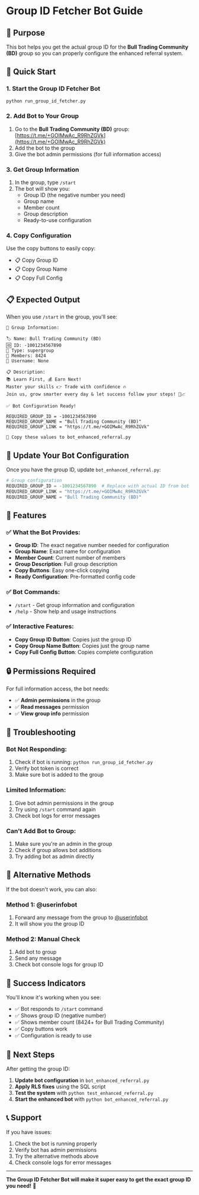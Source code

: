 # Group ID Fetcher Bot Guide

## 🎯 Purpose

This bot helps you get the actual group ID for the **Bull Trading Community (BD)** group so you can properly configure the enhanced referral system.

## 🚀 Quick Start

### 1. Start the Group ID Fetcher Bot

```bash
python run_group_id_fetcher.py
```

### 2. Add Bot to Your Group

1. Go to the **Bull Trading Community (BD)** group: [https://t.me/+GOIMwAc_R9RhZGVk](https://t.me/+GOIMwAc_R9RhZGVk)
2. Add the bot to the group
3. Give the bot admin permissions (for full information access)

### 3. Get Group Information

1. In the group, type `/start`
2. The bot will show you:
   - Group ID (the negative number you need)
   - Group name
   - Member count
   - Group description
   - Ready-to-use configuration

### 4. Copy Configuration

Use the copy buttons to easily copy:
- 📋 Copy Group ID
- 📋 Copy Group Name  
- 📋 Copy Full Config

## 📋 Expected Output

When you use `/start` in the group, you'll see:

```
📱 Group Information:

🏷️ Name: Bull Trading Community (BD)
🆔 ID: -1001234567890
👥 Type: supergroup
👤 Members: 8424
🔗 Username: None

📋 Description:
📚 Learn First, 💰 Earn Next!  
Master your skills 👉 Trade with confidence 🔥  
Join us, grow smarter every day & let success follow your steps! 🚀📈

✅ Bot Configuration Ready!

REQUIRED_GROUP_ID = -1001234567890
REQUIRED_GROUP_NAME = "Bull Trading Community (BD)"
REQUIRED_GROUP_LINK = "https://t.me/+GOIMwAc_R9RhZGVk"

🔧 Copy these values to bot_enhanced_referral.py
```

## 🔧 Update Your Bot Configuration

Once you have the group ID, update `bot_enhanced_referral.py`:

```python
# Group configuration
REQUIRED_GROUP_ID = -1001234567890  # Replace with actual ID from bot
REQUIRED_GROUP_LINK = "https://t.me/+GOIMwAc_R9RhZGVk"
REQUIRED_GROUP_NAME = "Bull Trading Community (BD)"
```

## 🎯 Features

### ✅ What the Bot Provides:
- **Group ID**: The exact negative number needed for configuration
- **Group Name**: Exact name for configuration
- **Member Count**: Current number of members
- **Group Description**: Full group description
- **Copy Buttons**: Easy one-click copying
- **Ready Configuration**: Pre-formatted config code

### ✅ Bot Commands:
- `/start` - Get group information and configuration
- `/help` - Show help and usage instructions

### ✅ Interactive Features:
- **Copy Group ID Button**: Copies just the group ID
- **Copy Group Name Button**: Copies just the group name
- **Copy Full Config Button**: Copies complete configuration

## 🔒 Permissions Required

For full information access, the bot needs:
- ✅ **Admin permissions** in the group
- ✅ **Read messages** permission
- ✅ **View group info** permission

## 🚨 Troubleshooting

### Bot Not Responding:
1. Check if bot is running: `python run_group_id_fetcher.py`
2. Verify bot token is correct
3. Make sure bot is added to the group

### Limited Information:
1. Give bot admin permissions in the group
2. Try using `/start` command again
3. Check bot logs for error messages

### Can't Add Bot to Group:
1. Make sure you're an admin in the group
2. Check if group allows bot additions
3. Try adding bot as admin directly

## 📱 Alternative Methods

If the bot doesn't work, you can also:

### Method 1: @userinfobot
1. Forward any message from the group to [@userinfobot](https://t.me/userinfobot)
2. It will show you the group ID

### Method 2: Manual Check
1. Add bot to group
2. Send any message
3. Check bot console logs for group ID

## 🎉 Success Indicators

You'll know it's working when you see:
- ✅ Bot responds to `/start` command
- ✅ Shows group ID (negative number)
- ✅ Shows member count (8424+ for Bull Trading Community)
- ✅ Copy buttons work
- ✅ Configuration is ready to use

## 🔄 Next Steps

After getting the group ID:

1. **Update bot configuration** in `bot_enhanced_referral.py`
2. **Apply RLS fixes** using the SQL script
3. **Test the system** with `python test_enhanced_referral.py`
4. **Start the enhanced bot** with `python bot_enhanced_referral.py`

## 📞 Support

If you have issues:
1. Check the bot is running properly
2. Verify bot has admin permissions
3. Try the alternative methods above
4. Check console logs for error messages

---

**The Group ID Fetcher Bot will make it super easy to get the exact group ID you need!** 🚀
